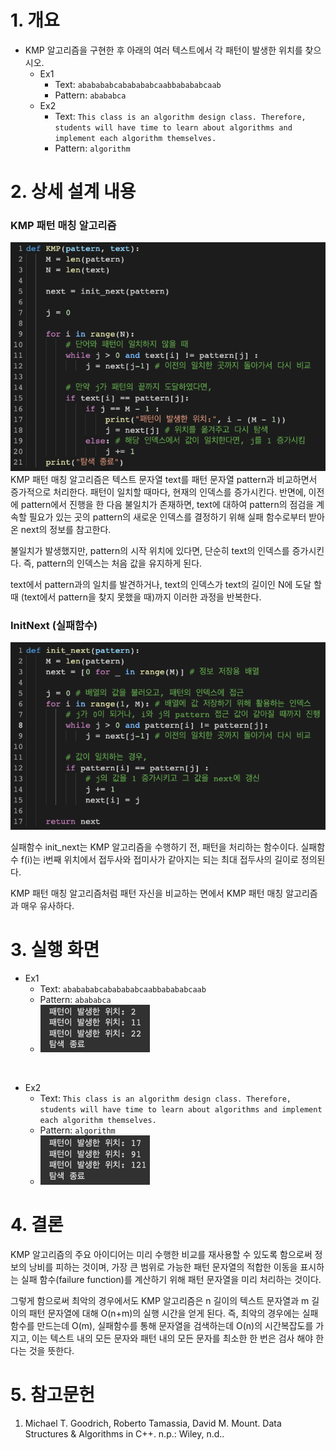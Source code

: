 # 1. 개요

- KMP 알고리즘을 구현한 후 아래의 여러 텍스트에서 각 패턴이 발생한 위치를 찾으시오.
  - Ex1
    - Text: `ababababcababababcaabbabababcaab`
    - Pattern: `abababca`
  - Ex2
    - Text: `This class is an algorithm design class. Therefore, students will have time to learn about algorithms and implement each algorithm themselves.`
    - Pattern: `algorithm`

# 2. 상세 설계 내용

### KMP 패턴 매칭 알고리즘

![](img/KMP.png)
KMP 패턴 매칭 알고리즘은 텍스트 문자열 text를 패턴 문자열 pattern과 비교하면서 증가적으로 처리한다. 패턴이 일치할 때마다, 현재의 인덱스를 증가시킨다. 반면에, 이전에 pattern에서 진행을 한 다음 불일치가 존재하면, text에 대하여 pattern의 점검을 계속할 필요가 있는 곳의 pattern의 새로운 인덱스를 결정하기 위해 실패 함수로부터 받아온 next의 정보를 참고한다.

불일치가 발생했지만, pattern의 시작 위치에 있다면, 단순히 text의 인덱스를 증가시킨다. 즉, pattern의 인덱스는 처음 값을 유지하게 된다.

text에서 pattern과의 일치를 발견하거나, text의 인덱스가 text의 길이인 N에 도달 할 때 (text에서 pattern을 찾지 못했을 때)까지 이러한 과정을 반복한다.

### InitNext (실패함수)

![](img/init_next.png)

실패함수 init_next는 KMP 알고리즘을 수행하기 전, 패턴을 처리하는 함수이다. 실패함수 f(i)는 i번째 위치에서 접두사와 접미사가 같아지는 되는 최대 접두사의 길이로 정의된다.

KMP 패턴 매칭 알고리즘처럼 패턴 자신을 비교하는 면에서 KMP 패턴 매칭 알고리즘과 매우 유사하다.

# 3. 실행 화면

- Ex1
  - Text: `ababababcababababcaabbabababcaab`
  - Pattern: `abababca`
  - ![](img/result1.png)

<br>

- Ex2
  - Text: `This class is an algorithm design class. Therefore, students will have time to learn about algorithms and implement each algorithm themselves.`
  - Pattern: `algorithm`
  - ![](img/result2.png)

# 4. 결론

KMP 알고리즘의 주요 아이디어는 미리 수행한 비교를 재사용할 수 있도록 함으로써 정보의 낭비를 피하는 것이며, 가장 큰 범위로 가능한 패턴 문자열의 적합한 이동을 표시하는 실패 함수(failure function)를 계산하기 위해 패턴 문자열을 미리 처리하는 것이다.

그렇게 함으로써 최악의 경우에서도 KMP 알고리즘은 n 길이의 텍스트 문자열과 m 길이의 패턴 문자열에 대해 O(n+m)의 실행 시간을 얻게 된다. 즉, 최악의 경우에는 실패함수를 만드는데 O(m), 실패함수를 통해 문자열을 검색하는데 O(n)의 시간복잡도를 가지고, 이는 텍스트 내의 모든 문자와 패턴 내의 모든 문자를 최소한 한 번은 검사 해야 한다는 것을 뜻한다.

# 5. 참고문헌

1. Michael T. Goodrich, Roberto Tamassia, David M. Mount. Data Structures & Algorithms in C++. n.p.: Wiley, n.d..
